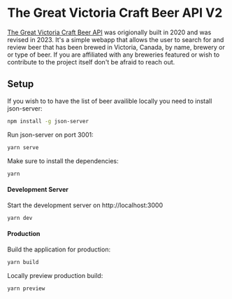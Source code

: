 # The Great Victoria Craft Beer API V2

[The Great Victoria Craft Beer API](https://beer-api-v2.vercel.app/) was origionally built in 2020 and was revised in 2023. It's a simple webapp that allows the user to search for and review beer that has been brewed in Victoria, Canada, by name, brewery or or type of beer.
If you are affiliated with any breweries featured or wish to contribute to the project itself don't be afraid to reach out.

## Setup

If you wish to to have the list of beer availible locally you need to install json-server:

```bash
npm install -g json-server
```

Run json-server on port 3001:

```bash
yarn serve
```

Make sure to install the dependencies:

```bash
yarn
```

#### Development Server

Start the development server on http://localhost:3000

```bash
yarn dev
```

#### Production

Build the application for production:

```bash
yarn build
```

Locally preview production build:

```bash
yarn preview
```
